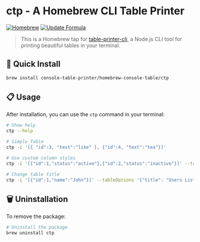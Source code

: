 # ctp - A Homebrew CLI Table Printer

[![Homebrew](https://img.shields.io/badge/homebrew-tap-orange)](https://brew.sh)
[![Update Formula](https://github.com/console-table-printer/homebrew-console-table/actions/workflows/update-formula.yml/badge.svg)](https://github.com/console-table-printer/homebrew-console-table/actions/workflows/update-formula.yml)

> This is a Homebrew tap for [table-printer-cli](https://github.com/console-table-printer/table-printer-cli), a Node.js CLI tool for printing beautiful tables in your terminal.

## 🚀 Quick Install

```bash
brew install console-table-printer/homebrew-console-table/ctp
```

## 📋 Usage

After installation, you can use the `ctp` command in your terminal:

```bash
# Show help
ctp --help

# Simple Table
ctp -i '[{ "id":3, "text":"like" }, {"id":4, "text":"tea"}]'

# Use custom column styles
ctp -i '[{"id":1,"status":"active"},{"id":2,"status":"inactive"}]' --tableOptions '{"columns": [{"name": "status", "color": "green"}]}'

# Change table title
ctp -i '[{"id":1,"name":"John"}]' --tableOptions '{"title": "Users List"}'
```

## 🗑️ Uninstallation

To remove the package:

```bash
# Uninstall the package
brew uninstall ctp
```
